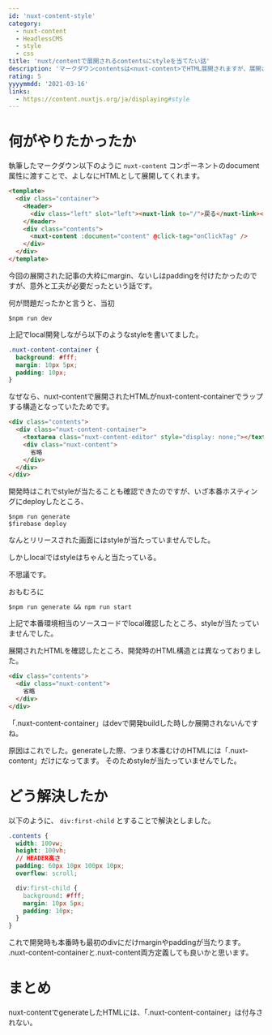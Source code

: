 ```yaml
---
id: 'nuxt-content-style'
category:
  - nuxt-content
  - HeadlessCMS
  - style
  - css
title: 'nuxt/contentで展開されるcontentsにstyleを当てたい話'
description: 'マークダウンcontentsは<nuxt-content>でHTML展開されますが、展開されたHTMLにちょっと仕様があったのでstyleを当てるのに一工夫しました。'
rating: 5
yyyymmdd: '2021-03-16'
links:
  - https://content.nuxtjs.org/ja/displaying#style
---
```


<tags :tags="category" :no-link="true"></tags>

<rating :rating="rating"></rating>

# 何がやりたかったか

執筆したマークダウン以下のように `nuxt-content` コンポーネントのdocument属性に渡すことで、よしなにHTMLとして展開してくれます。

```html SAMPLE
<template>
  <div class="container">
    <Header>
      <div class="left" slot="left"><nuxt-link to="/">戻る</nuxt-link></div>
    </Header>
    <div class="contents">
      <nuxt-content :document="content" @click-tag="onClickTag" />
    </div>
  </div>
</template>
```

今回の展開された記事の大枠にmargin、ないしはpaddingを付けたかったのですが、意外と工夫が必要だったという話です。

何が問題だったかと言うと、当初

```
$npm run dev
```

上記でlocal開発しながら以下のようなstyleを書いてました。


```css sass
.nuxt-content-container {
  background: #fff;
  margin: 10px 5px;
  padding: 10px;
}
```

なぜなら、nuxt-contentで展開されたHTMLがnuxt-content-containerでラップする構造となっていたためです。

```html
<div class="contents">
  <div class="nuxt-content-container">
    <textarea class="nuxt-content-editor" style="display: none;"></textarea>
    <div class="nuxt-content">
      省略
    </div>
  </div>
</div>
```

開発時はこれでstyleが当たることも確認できたのですが、いざ本番ホスティングにdeployしたところ、

```
$npm run generate
$firebase deploy
```

なんとリリースされた画面にはstyleが当たっていませんでした。

しかしlocalではstyleはちゃんと当たっている。

不思議です。

おもむろに

```
$npm run generate && npm run start
```

上記で本番環境相当のソースコードでlocal確認したところ、styleが当たっていませんでした。

展開されたHTMLを確認したところ、開発時のHTML構造とは異なっておりました。

```html
<div class="contents">
  <div class="nuxt-content">
    省略
  </div>
</div>
```

「.nuxt-content-container」はdevで開発buildした時しか展開されないんですね。

原因はこれでした。generateした際、つまり本番むけのHTMLには「.nuxt-content」だけになってます。
そのためstyleが当たっていませんでした。

# どう解決したか

以下のように、 `div:first-child` とすることで解決としました。

```css  
.contents {
  width: 100vw;
  height: 100vh;
  // HEADER高さ
  padding: 60px 10px 100px 10px;
  overflow: scroll;

  div:first-child {
    background: #fff;
    margin: 10px 5px;
    padding: 10px;
  }
}
```

これで開発時も本番時も最初のdivにだけmarginやpaddingが当たります。
.nuxt-content-containerと.nuxt-content両方定義しても良いかと思います。

# まとめ

nuxt-contentでgenerateしたHTMLには、「.nuxt-content-container」は付与されない。

<references :links="links"></references>
